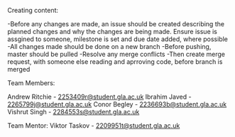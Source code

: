 Creating content:

-Before any changes are made, an issue should be created describing the planned changes and why the changes are being made. Ensure issue is assgined to someone, milestone is set and due date added, where possible
-All changes made should be done on a new branch
-Before pushing, master should be pulled
-Resolve any merge conflicts
-Then create merge request, with someone else reading and aprroving code, before branch is merged



Team Members:

Andrew Ritchie - 2253409r@student.gla.ac.uk
Ibrahim Javed  - 2265799j@student.gla.ac.uk
Conor Begley   - 2236693b@student.gla.ac.uk
Vishrut Singh  - 2284553s@student.gla.ac.uk

Team Mentor:
Viktor Taskov - 2209951t@student.gla.ac.uk
